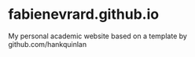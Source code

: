 fabienevrard.github.io
=====================
My personal academic website based on a template by github.com/hankquinlan
